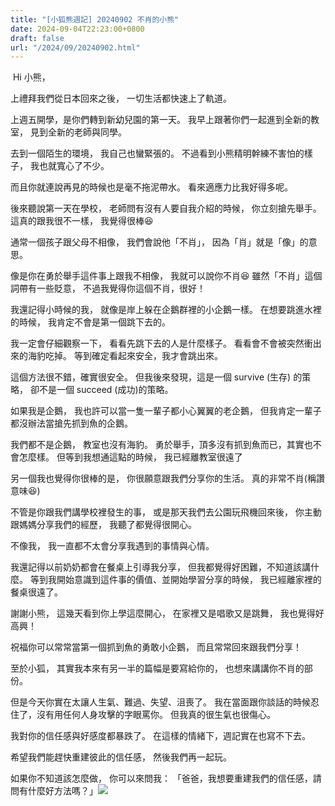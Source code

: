 ```yaml
---
title: "[小狐熊週記] 20240902 不肖的小熊"
date: 2024-09-04T22:23:00+0800
draft: false
url: "/2024/09/20240902.html"
---
```


 Hi 小熊，

上禮拜我們從日本回來之後， 
一切生活都快速上了軌道。 

上週五開學，是你們轉到新幼兒園的第一天。 
我早上跟著你們一起進到全新的教室， 
見到全新的老師與同學。 

去到一個陌生的環境， 
我自己也蠻緊張的。 
不過看到小熊精明幹練不害怕的樣子， 
我也就寬心了不少。 

而且你就連說再見的時候也是毫不拖泥帶水。 
看來適應力比我好得多呢。 

後來聽說第一天在學校， 
老師問有沒有人要自我介紹的時候， 
你立刻搶先舉手。 
這真的跟我很不一樣， 
我覺得很棒😆 

通常一個孩子跟父母不相像， 
我們會說他「不肖」， 
因為「肖」就是「像」的意思。 

像是你在勇於舉手這件事上跟我不相像， 
我就可以說你不肖😆
雖然「不肖」這個詞帶有一些貶意， 
不過我覺得你這個不肖，很好！ 

我還記得小時候的我， 
就像是岸上躲在企鵝群裡的小企鵝一樣。 
在想要跳進水裡的時候， 
我肯定不會是第一個跳下去的。 

我一定會仔細觀察一下， 
看看先跳下去的人是什麼樣子。 
看看會不會被突然衝出來的海豹吃掉。 
等到確定看起來安全，我才會跳出來。 

這個方法很不錯，確實很安全。 
但我後來發現，這是一個 survive (生存) 的策略， 
卻不是一個 succeed (成功)的策略。 

如果我是企鵝， 
我也許可以當一隻一輩子都小心翼翼的老企鵝， 
但我肯定一輩子都沒辦法當搶先抓到魚的企鵝。 

我們都不是企鵝， 
教室也沒有海豹。 
勇於舉手，頂多沒有抓到魚而已，其實也不會怎麼樣。 
但等到我想通這點的時候， 
我已經離教室很遠了 

另一個我也覺得你很棒的是， 
你很願意跟我們分享你的生活。 
真的非常不肖(稱讚意味😆) 

不管是你跟我們講學校裡發生的事， 
或是那天我們去公園玩飛機回來後， 
你主動跟媽媽分享我們的經歷， 
我聽了都覺得很開心。 

不像我， 
我一直都不太會分享我遇到的事情與心情。 

我還記得以前奶奶都會在餐桌上引導我分享， 
但我都覺得好困難，不知道該講什麼。 
等到我開始意識到這件事的價值、並開始學習分享的時候， 
我已經離家裡的餐桌很遠了。 

謝謝小熊， 
這幾天看到你上學這麼開心， 
在家裡又是唱歌又是跳舞， 
我也覺得好高興！ 

祝福你可以常常當第一個抓到魚的勇敢小企鵝， 
而且常常回來跟我們分享！ 


至於小狐， 
其實我本來有另一半的篇幅是要寫給你的， 
也想來講講你不肖的部份。 

但是今天你實在太讓人生氣、難過、失望、沮喪了。 
我在當面跟你談話的時候忍住了，沒有用任何人身攻擊的字眼罵你。 
但我真的很生氣也很傷心。 

我對你的信任感與好感度都暴跌了。 
在這樣的情緒下，週記實在也寫不下去。 

希望我們能趕快重建彼此的信任感， 
然後我們再一起玩。

如果你不知道該怎麼做，
你可以來問我：
「爸爸，我想要重建我們的信任感，請問有什麼好方法嗎？」![](https://blogger.googleusercontent.com/img/a/AVvXsEgZlk2lH-Gf4EW4pvehkPaogveuZHVHumEf0Lf_-f0Ni0MhXr4BNJi_5zKpld9_BSiD5-H45bM4Fbu4OHpyuNlk7IpMVcMTvJ07MMGndyvrr0R3kjNuQD9tlCQ1I9VkJptePsYG_sTaO4FV2LgxFS5YC75Elwt3Mn4XO1RZL2BsYAwUK8mK5Oo3437OTIM)




